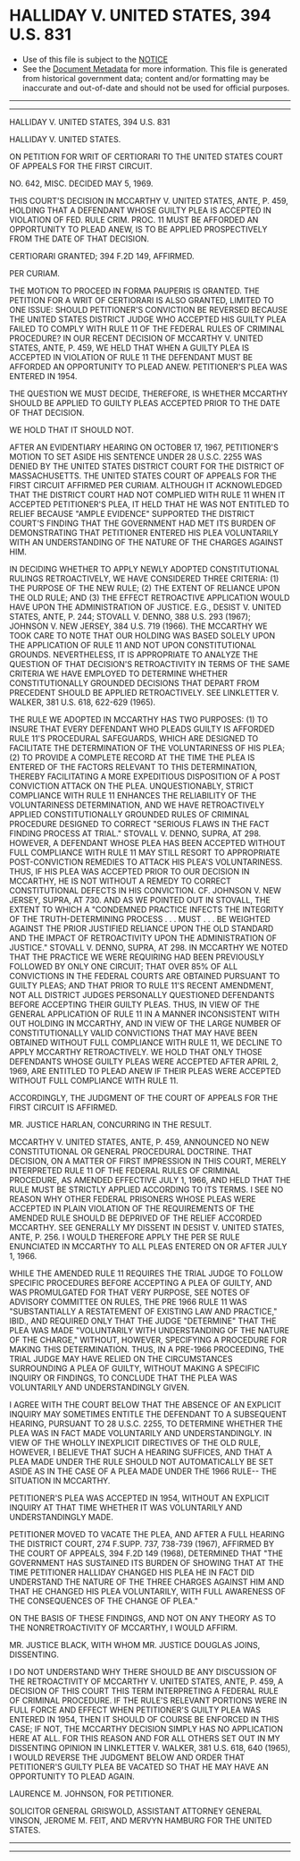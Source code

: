 ---
---

# HALLIDAY V. UNITED STATES, 394 U.S. 831

* Use of this file is subject to the [NOTICE](https://github.com/publicdocs/notice/blob/master/NOTICE)
* See the [Document Metadata](../../../) for more information.
  This file is generated from historical government data; content and/or formatting may be inaccurate and out-of-date and should not be used for official purposes.

----------
----------

HALLIDAY V. UNITED STATES, 394 U.S. 831

HALLIDAY V. UNITED STATES.

ON PETITION FOR WRIT OF CERTIORARI TO THE UNITED STATES COURT OF APPEALS FOR THE FIRST CIRCUIT.

NO. 642, MISC.  DECIDED MAY 5, 1969.

THIS COURT'S DECISION IN MCCARTHY V. UNITED STATES, ANTE, P. 459, HOLDING THAT A DEFENDANT WHOSE GUILTY PLEA IS ACCEPTED IN VIOLATION OF FED. RULE CRIM. PROC. 11 MUST BE AFFORDED AN OPPORTUNITY TO PLEAD ANEW, IS TO BE APPLIED PROSPECTIVELY FROM THE DATE OF THAT DECISION.

CERTIORARI GRANTED; 394 F.2D 149, AFFIRMED.

PER CURIAM.

THE MOTION TO PROCEED IN FORMA PAUPERIS IS GRANTED.  THE PETITION FOR A WRIT OF CERTIORARI IS ALSO GRANTED, LIMITED TO ONE ISSUE:  SHOULD PETITIONER'S CONVICTION BE REVERSED BECAUSE THE UNITED STATES DISTRICT JUDGE WHO ACCEPTED HIS GUILTY PLEA FAILED TO COMPLY WITH RULE 11 OF THE FEDERAL RULES OF CRIMINAL PROCEDURE?  IN OUR RECENT DECISION OF MCCARTHY V. UNITED STATES, ANTE, P. 459, WE HELD THAT WHEN A GUILTY PLEA IS ACCEPTED IN VIOLATION OF RULE 11 THE DEFENDANT MUST BE AFFORDED AN OPPORTUNITY TO PLEAD ANEW.  PETITIONER'S PLEA WAS ENTERED IN 1954.

THE QUESTION WE MUST DECIDE, THEREFORE, IS WHETHER MCCARTHY SHOULD BE APPLIED TO GUILTY PLEAS ACCEPTED PRIOR TO THE DATE OF THAT DECISION.

WE HOLD THAT IT SHOULD NOT.

AFTER AN EVIDENTIARY HEARING ON OCTOBER 17, 1967, PETITIONER'S MOTION TO SET ASIDE HIS SENTENCE UNDER 28 U.S.C. 2255 WAS DENIED BY THE UNITED STATES DISTRICT COURT FOR THE DISTRICT OF MASSACHUSETTS.  THE UNITED STATES COURT OF APPEALS FOR THE FIRST CIRCUIT AFFIRMED PER CURIAM.  ALTHOUGH IT ACKNOWLEDGED THAT THE DISTRICT COURT HAD NOT COMPLIED WITH RULE 11 WHEN IT ACCEPTED PETITIONER'S PLEA, IT HELD THAT HE WAS NOT ENTITLED TO RELIEF BECAUSE "AMPLE EVIDENCE" SUPPORTED THE DISTRICT COURT'S FINDING THAT THE GOVERNMENT HAD MET ITS BURDEN OF DEMONSTRATING THAT PETITIONER ENTERED HIS PLEA VOLUNTARILY WITH AN UNDERSTANDING OF THE NATURE OF THE CHARGES AGAINST HIM.

IN DECIDING WHETHER TO APPLY NEWLY ADOPTED CONSTITUTIONAL RULINGS RETROACTIVELY, WE HAVE CONSIDERED THREE CRITERIA:  (1) THE PURPOSE OF THE NEW RULE; (2) THE EXTENT OF RELIANCE UPON THE OLD RULE; AND (3) THE EFFECT RETROACTIVE APPLICATION WOULD HAVE UPON THE ADMINISTRATION OF JUSTICE.  E.G., DESIST V. UNITED STATES, ANTE, P. 244; STOVALL V. DENNO, 388 U.S. 293 (1967); JOHNSON V. NEW JERSEY, 384 U.S. 719 (1966).  THE MCCARTHY WE TOOK CARE TO NOTE THAT OUR HOLDING WAS BASED SOLELY UPON THE APPLICATION OF RULE 11 AND NOT UPON CONSTITUTIONAL GROUNDS.  NEVERTHELESS, IT IS APPROPRIATE TO ANALYZE THE QUESTION OF THAT DECISION'S RETROACTIVITY IN TERMS OF THE SAME CRITERIA WE HAVE EMPLOYED TO DETERMINE WHETHER CONSTITUTIONALLY GROUNDED DECISIONS THAT DEPART FROM PRECEDENT SHOULD BE APPLIED RETROACTIVELY.  SEE LINKLETTER V. WALKER, 381 U.S. 618, 622-629 (1965).

THE RULE WE ADOPTED IN MCCARTHY HAS TWO PURPOSES:  (1) TO INSURE THAT EVERY DEFENDANT WHO PLEADS GUILTY IS AFFORDED RULE 11'S PROCEDURAL SAFEGUARDS, WHICH ARE DESIGNED TO FACILITATE THE DETERMINATION OF THE VOLUNTARINESS OF HIS PLEA; (2) TO PROVIDE A COMPLETE RECORD AT THE TIME THE PLEA IS ENTERED OF THE FACTORS RELEVANT TO THIS DETERMINATION, THEREBY FACILITATING A MORE EXPEDITIOUS DISPOSITION OF A POST CONVICTION ATTACK ON THE PLEA.  UNQUESTIONABLY, STRICT COMPLIANCE WITH RULE 11 ENHANCES THE RELIABILITY OF THE VOLUNTARINESS DETERMINATION, AND WE HAVE RETROACTIVELY APPLIED CONSTITUTIONALLY GROUNDED RULES OF CRIMINAL PROCEDURE DESIGNED TO CORRECT "SERIOUS FLAWS IN THE FACT FINDING PROCESS AT TRIAL."  STOVALL V. DENNO, SUPRA, AT 298.  HOWEVER, A DEFENDANT WHOSE PLEA HAS BEEN ACCEPTED WITHOUT FULL COMPLIANCE WITH RULE 11 MAY STILL RESORT TO APPROPRIATE POST-CONVICTION REMEDIES TO ATTACK HIS PLEA'S VOLUNTARINESS.  THUS, IF HIS PLEA WAS ACCEPTED PRIOR TO OUR DECISION IN MCCARTHY, HE IS NOT WITHOUT A REMEDY TO CORRECT CONSTITUTIONAL DEFECTS IN HIS CONVICTION.  CF. JOHNSON V. NEW JERSEY, SUPRA, AT 730.  AND AS WE POINTED OUT IN STOVALL, THE EXTENT TO WHICH A "CONDEMNED PRACTICE INFECTS THE INTEGRITY OF THE TRUTH-DETERMINING PROCESS . . . MUST . . . BE WEIGHTED AGAINST THE PRIOR JUSTIFIED RELIANCE UPON THE OLD STANDARD AND THE IMPACT OF RETROACTIVITY UPON THE ADMINISTRATION OF JUSTICE."  STOVALL V. DENNO, SUPRA, AT 298.  IN MCCARTHY WE NOTED THAT THE PRACTICE WE WERE REQUIRING HAD BEEN PREVIOUSLY FOLLOWED BY ONLY ONE CIRCUIT; THAT OVER 85% OF ALL CONVICTIONS IN THE FEDERAL COURTS ARE OBTAINED PURSUANT TO GUILTY PLEAS; AND THAT PRIOR TO RULE 11'S RECENT AMENDMENT, NOT ALL DISTRICT JUDGES PERSONALLY QUESTIONED DEFENDANTS BEFORE ACCEPTING THEIR GUILTY PLEAS.  THUS, IN VIEW OF THE GENERAL APPLICATION OF RULE 11 IN A MANNER INCONSISTENT WITH OUT HOLDING IN MCCARTHY, AND IN VIEW OF THE LARGE NUMBER OF CONSTITUTIONALLY VALID CONVICTIONS THAT MAY HAVE BEEN OBTAINED WITHOUT FULL COMPLIANCE WITH RULE 11, WE DECLINE TO APPLY MCCARTHY RETROACTIVELY.  WE HOLD THAT ONLY THOSE DEFENDANTS WHOSE GUILTY PLEAS WERE ACCEPTED AFTER APRIL 2, 1969, ARE ENTITLED TO PLEAD ANEW IF THEIR PLEAS WERE ACCEPTED WITHOUT FULL COMPLIANCE WITH RULE 11.

ACCORDINGLY, THE JUDGMENT OF THE COURT OF APPEALS FOR THE FIRST CIRCUIT IS AFFIRMED.

MR. JUSTICE HARLAN, CONCURRING IN THE RESULT.

MCCARTHY V. UNITED STATES, ANTE, P. 459, ANNOUNCED NO NEW CONSTITUTIONAL OR GENERAL PROCEDURAL DOCTRINE.  THAT DECISION, ON A MATTER OF FIRST IMPRESSION IN THIS COURT, MERELY INTERPRETED RULE 11 OF THE FEDERAL RULES OF CRIMINAL PROCEDURE, AS AMENDED EFFECTIVE JULY 1, 1966, AND HELD THAT THE RULE MUST BE STRICTLY APPLIED ACCORDING TO ITS TERMS.  I SEE NO REASON WHY OTHER FEDERAL PRISONERS WHOSE PLEAS WERE ACCEPTED IN PLAIN VIOLATION OF THE REQUIREMENTS OF THE AMENDED RULE SHOULD BE DEPRIVED OF THE RELIEF ACCORDED MCCARTHY.  SEE GENERALLY MY DISSENT IN DESIST V. UNITED STATES, ANTE, P. 256.  I WOULD THEREFORE APPLY THE PER SE RULE ENUNCIATED IN MCCARTHY TO ALL PLEAS ENTERED ON OR AFTER JULY 1, 1966.

WHILE THE AMENDED RULE 11 REQUIRES THE TRIAL JUDGE TO FOLLOW SPECIFIC PROCEDURES BEFORE ACCEPTING A PLEA OF GUILTY, AND WAS PROMULGATED FOR THAT VERY PURPOSE, SEE NOTES OF ADVISORY COMMITTEE ON RULES, THE PRE 1966 RULE 11 WAS "SUBSTANTIALLY A RESTATEMENT OF EXISTING LAW AND PRACTICE," IBID., AND REQUIRED ONLY THAT THE JUDGE "DETERMINE" THAT THE PLEA WAS MADE "VOLUNTARILY WITH UNDERSTANDING OF THE NATURE OF THE CHARGE," WITHOUT, HOWEVER, SPECIFYING A PROCEDURE FOR MAKING THIS DETERMINATION.  THUS, IN A PRE-1966 PROCEEDING, THE TRIAL JUDGE MAY HAVE RELIED ON THE CIRCUMSTANCES SURROUNDING A PLEA OF GUILTY, WITHOUT MAKING A SPECIFIC INQUIRY OR FINDINGS, TO CONCLUDE THAT THE PLEA WAS VOLUNTARILY AND UNDERSTANDINGLY GIVEN.

I AGREE WITH THE COURT BELOW THAT THE ABSENCE OF AN EXPLICIT INQUIRY MAY SOMETIMES ENTITLE THE DEFENDANT TO A SUBSEQUENT HEARING, PURSUANT TO 28 U.S.C. 2255, TO DETERMINE WHETHER THE PLEA WAS IN FACT MADE VOLUNTARILY AND UNDERSTANDINGLY.  IN VIEW OF THE WHOLLY INEXPLICIT DIRECTIVES OF THE OLD RULE, HOWEVER, I BELIEVE THAT SUCH A HEARING SUFFICES, AND THAT A PLEA MADE UNDER THE RULE SHOULD NOT AUTOMATICALLY BE SET ASIDE AS IN THE CASE OF A PLEA MADE UNDER THE 1966 RULE-- THE SITUATION IN MCCARTHY.

PETITIONER'S PLEA WAS ACCEPTED IN 1954, WITHOUT AN EXPLICIT INQUIRY AT THAT TIME WHETHER IT WAS VOLUNTARILY AND UNDERSTANDINGLY MADE.

PETITIONER MOVED TO VACATE THE PLEA, AND AFTER A FULL HEARING THE DISTRICT COURT, 274 F.SUPP.  737, 738-739 (1967), AFFIRMED BY THE COURT OF APPEALS, 394 F.2D 149 (1968), DETERMINED THAT "THE GOVERNMENT HAS SUSTAINED ITS BURDEN OF SHOWING THAT AT THE TIME PETITIONER HALLIDAY CHANGED HIS PLEA HE IN FACT DID UNDERSTAND THE NATURE OF THE THREE CHARGES AGAINST HIM AND THAT HE CHANGED HIS PLEA VOLUNTARILY, WITH FULL AWARENESS OF THE CONSEQUENCES OF THE CHANGE OF PLEA."

ON THE BASIS OF THESE FINDINGS, AND NOT ON ANY THEORY AS TO THE NONRETROACTIVITY OF MCCARTHY, I WOULD AFFIRM.

MR. JUSTICE BLACK, WITH WHOM MR. JUSTICE DOUGLAS JOINS, DISSENTING.

I DO NOT UNDERSTAND WHY THERE SHOULD BE ANY DISCUSSION OF THE RETROACTIVITY OF MCCARTHY V. UNITED STATES, ANTE, P. 459, A DECISION OF THIS COURT THIS TERM INTERPRETING A FEDERAL RULE OF CRIMINAL PROCEDURE.  IF THE RULE'S RELEVANT PORTIONS WERE IN FULL FORCE AND EFFECT WHEN PETITIONER'S GUILTY PLEA WAS ENTERED IN 1954, THEN IT SHOULD OF COURSE BE ENFORCED IN THIS CASE; IF NOT, THE MCCARTHY DECISION SIMPLY HAS NO APPLICATION HERE AT ALL.  FOR THIS REASON AND FOR ALL OTHERS SET OUT IN MY DISSENTING OPINION IN LINKLETTER V. WALKER, 381 U.S. 618, 640 (1965), I WOULD REVERSE THE JUDGMENT BELOW AND ORDER THAT PETITIONER'S GUILTY PLEA BE VACATED SO THAT HE MAY HAVE AN OPPORTUNITY TO PLEAD AGAIN.

LAURENCE M. JOHNSON, FOR PETITIONER.

SOLICITOR GENERAL GRISWOLD, ASSISTANT ATTORNEY GENERAL VINSON, JEROME M. FEIT, AND MERVYN HAMBURG FOR THE UNITED STATES.


----------
----------

